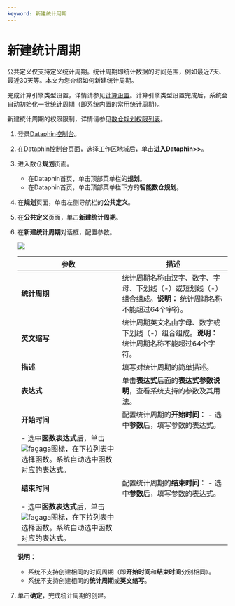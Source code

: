 ```yaml
---
keyword: 新建统计周期
---
```


# 新建统计周期

公共定义仅支持定义统计周期。统计周期即统计数据的时间范围，例如最近7天、最近30天等。本文为您介绍如何新建统计周期。

完成计算引擎类型设置，详情请参见[计算设置](/cn.zh-CN/全局管理/管理中心/计算设置.md)。计算引擎类型设置完成后，系统会自动初始化一批统计周期（即系统内置的常用统计周期）。

新建统计周期的权限限制，详情请参见[数仓规划权限列表](/cn.zh-CN/权限管理/数仓规划权限列表.md)。

1.  登录[Dataphin控制台](https://dataphin.console.aliyun.com/workingArea)。

2.  在Dataphin控制台页面，选择工作区地域后，单击**进入Dataphin\>\>**。

3.  进入数仓**规划**页面。

    -   在Dataphin首页，单击顶部菜单栏的**规划**。
    -   在Dataphin首页，单击顶部菜单栏下方的**智能数仓规划**。
4.  在**规划**页面，单击左侧导航栏的**公共定义**。

5.  在**公共定义**页面，单击**新建统计周期**。

6.  在**新建统计周期**对话框，配置参数。

    ![](https://static-aliyun-doc.oss-accelerate.aliyuncs.com/assets/img/zh-CN/5956948951/p41422.png)

    |参数|描述|
    |--|--|
    |**统计周期**|统计周期名称由汉字、数字、字母、下划线（-）或短划线（-）组合组成。**说明：** 统计周期名称不能超过64个字符。 |
    |**英文缩写**|统计周期英文名由字母、数字或下划线（-）组合组成。**说明：** 统计周期名称不能超过64个字符。 |
    |**描述**|填写对统计周期的简单描述。|
    |**表达式**|单击**表达式**后面的**表达式参数说明**，查看系统支持的参数及其用法。|
    |**开始时间**|配置统计周期的**开始时间**：     -   选中**参数**后，填写参数的表达式。
    -   选中**函数表达式**后，单击![fagaga](https://static-aliyun-doc.oss-accelerate.aliyuncs.com/assets/img/zh-CN/7655209951/p93804.png)图标，在下拉列表中选择函数。系统自动选中函数对应的表达式。 |
    |**结束时间**|配置统计周期的**结束时间**：     -   选中**参数**后，填写参数的表达式。
    -   选中**函数表达式**后，单击![fagaga](https://static-aliyun-doc.oss-accelerate.aliyuncs.com/assets/img/zh-CN/7655209951/p93804.png)图标，在下拉列表中选择函数。系统自动选中函数对应的表达式。 |

    **说明：**

    -   系统不支持创建相同的时间周期（即**开始时间**和**结束时间**分别相同）。
    -   系统不支持创建相同的**统计周期**或**英文缩写**。
7.  单击**确定**，完成统计周期的创建。


